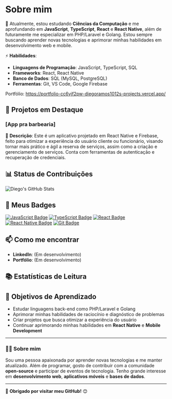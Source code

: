 # **Sobre mim** 

🔭 Atualmente, estou estudando **Ciências da Computação** e me aprofundando em **JavaScript**, **TypeScript**, **React** e **React Native**, além de futuramente me especializar em PHP/Laravel e Golang. Estou sempre buscando aprender novas tecnologias e aprimorar minhas habilidades em desenvolvimento web e mobile.

⚡ **Habilidades**:
- **Linguagens de Programação**: JavaScript, TypeScript, SQL
- **Frameworks**: React, React Native
- **Banco de Dados**: SQL (MySQL, PostgreSQL)
- **Ferramentas**: Git, VS Code, Google Firebase

Portfólio: https://portfolio-cc6vjf2pw-diegoramos1012s-projects.vercel.app/

## 🚀 Projetos em Destaque

### [App pra barbearia]
📝 **Descrição**: Este é um aplicativo projetado em React Native e Firebase, feito para otimizar a experiência do usuário cliente ou funcionário, visando tornar mais prático e ágil a reserva de serviços, assim como a criação e gerenciamento de serviços. Conta com ferramentas de autenticação e recuperação de credenciais.

## 📊 Status de Contribuições

![Diego's GitHub Stats](https://github-readme-stats.vercel.app/api?username=DiegoRamos1012&show_icons=true&hide_title=true&count_private=true&hide=prs&theme=radical)

## 💬 Meus Badges

[![JavaScript Badge](https://img.shields.io/badge/JavaScript-FFD700?style=flat-square&logo=javascript&logoColor=white)](https://www.javascript.com)
[![TypeScript Badge](https://img.shields.io/badge/TypeScript-007ACC?style=flat-square&logo=typescript&logoColor=white)](https://www.typescriptlang.org)
[![React Badge](https://img.shields.io/badge/React-61DAFB?style=flat-square&logo=react&logoColor=black)](https://reactjs.org)
[![React Native Badge](https://img.shields.io/badge/React%20Native-61DAFB?style=flat-square&logo=react&logoColor=black)](https://reactnative.dev)
[![Git Badge](https://img.shields.io/badge/Git-F05032?style=flat-square&logo=git&logoColor=white)](https://git-scm.com)

## 📫 Como me encontrar

- **LinkedIn**: (Em desenvolvimento)
- **Portfólio**: (Em desenvolvimento)

## 📚 Estatísticas de Leitura

## 🎯 Objetivos de Aprendizado

- Estudar linguagens back-end como PHP/Laravel e Golang
- Aprimorar minhas habilidades de raciocínio e diagnóstico de problemas
- Criar projetos que busca otimizar a experiência do usuário 
- Continuar aprimorando minhas habilidades em **React Native** e **Mobile Development**

---

### 👨‍💻 Sobre mim
Sou uma pessoa apaixonada por aprender novas tecnologias e me manter atualizado. Além de programar, gosto de contribuir com a comunidade **open-source** e participar de eventos de tecnologia. Tenho grande interesse em **desenvolvimento web**, **aplicativos móveis** e **bases de dados**.

---

🎉 **Obrigado por visitar meu GitHub!** 😊
